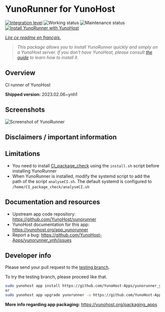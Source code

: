 <!--
N.B.: This README was automatically generated by https://github.com/YunoHost/apps/tree/master/tools/README-generator
It shall NOT be edited by hand.
-->

# YunoRunner for YunoHost

[![Integration level](https://dash.yunohost.org/integration/yunorunner.svg)](https://dash.yunohost.org/appci/app/yunorunner) ![Working status](https://ci-apps.yunohost.org/ci/badges/yunorunner.status.svg) ![Maintenance status](https://ci-apps.yunohost.org/ci/badges/yunorunner.maintain.svg)
[![Install YunoRunner with YunoHost](https://install-app.yunohost.org/install-with-yunohost.svg)](https://install-app.yunohost.org/?app=yunorunner)

*[Lire ce readme en français.](./README_fr.md)*

> *This package allows you to install YunoRunner quickly and simply on a YunoHost server.
If you don't have YunoHost, please consult [the guide](https://yunohost.org/#/install) to learn how to install it.*

## Overview

CI runner of YunoHost

**Shipped version:** 2023.02.06~ynh1

## Screenshots

![Screenshot of YunoRunner](./doc/screenshots/screenshot.png)

## Disclaimers / important information

## Limitations

* You need to install [CI_package_check](https://github.com/YunoHost/CI_package_check) using the `install.sh` script before installing YunoRunner
* When YunoRunner is installed, modify the systemd script to add the path of the script `analyseCI.sh`. The default systemd is configured to `/home/CI_package_check/analyseCI.sh`

## Documentation and resources

* Upstream app code repository: <https://github.com/YunoHost/yunorunner>
* YunoHost documentation for this app: <https://yunohost.org/app_yunorunner>
* Report a bug: <https://github.com/YunoHost-Apps/yunorunner_ynh/issues>

## Developer info

Please send your pull request to the [testing branch](https://github.com/YunoHost-Apps/yunorunner_ynh/tree/testing).

To try the testing branch, please proceed like that.

``` bash
sudo yunohost app install https://github.com/YunoHost-Apps/yunorunner_ynh/tree/testing --debug
or
sudo yunohost app upgrade yunorunner -u https://github.com/YunoHost-Apps/yunorunner_ynh/tree/testing --debug
```

**More info regarding app packaging:** <https://yunohost.org/packaging_apps>
